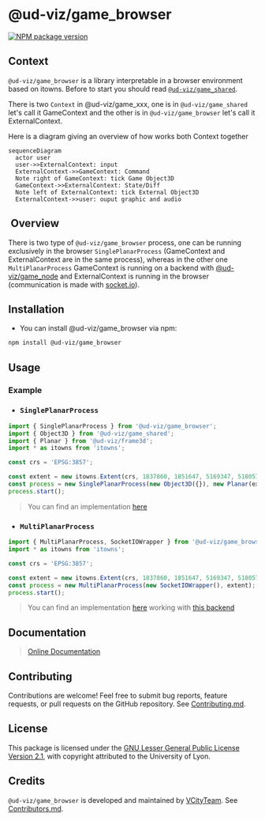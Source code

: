 # @ud-viz/game_browser

[![NPM package version](https://badgen.net/npm/v/@ud-viz/game_browser)](https://npmjs.com/package/@ud-viz/game_browser)

## Context

`@ud-viz/game_browser` is a library interpretable in a browser environment based on itowns. Before to start you should read [`@ud-viz/game_shared`](../game_shared/Readme.md).

There is two `Context` in @ud-viz/game_xxx, one is in `@ud-viz/game_shared` let's call it GameContext and the other is in `@ud-viz/game_browser` let's call it ExternalContext.

Here is a diagram giving an overview of how works both Context together

```mermaid
sequenceDiagram
  actor user
  user->>ExternalContext: input
  ExternalContext->>GameContext: Command
  Note right of GameContext: tick Game Object3D
  GameContext->>ExternalContext: State/Diff
  Note left of ExternalContext: tick External Object3D
  ExternalContext->>user: ouput graphic and audio
```

##  Overview

There is two type of `@ud-viz/game_browser` process, one can be running exclusively in the browser `SinglePlanarProcess` (GameContext and ExternalContext are in the same process), whereas in the other one `MultiPlanarProcess` GameContext is running on a backend with [@ud-viz/game_node](../game_node/Readme.md) and ExternalContext is running in the browser (communication is made with [socket.io](https://socket.io/)).

## Installation

- You can install @ud-viz/game_browser via npm:

```bash
npm install @ud-viz/game_browser
```
## Usage

### Example

- ### `SinglePlanarProcess`

```js
import { SinglePlanarProcess } from '@ud-viz/game_browser';
import { Object3D } from '@ud-viz/game_shared';
import { Planar } from '@ud-viz/frame3d';
import * as itowns from 'itowns';

const crs = 'EPSG:3857';

const extent = new itowns.Extent(crs, 1837860, 1851647, 5169347, 5180575);
const process = new SinglePlanarProcess(new Object3D({}), new Planar(extent));
process.start();
```

> You can find an implementation [here](https://github.com/VCityTeam/UD-Viz/blob/master/examples/game_zeppelin.html)

- ### `MultiPlanarProcess`

```js
import { MultiPlanarProcess, SocketIOWrapper } from '@ud-viz/game_browser';
import * as itowns from 'itowns';

const crs = 'EPSG:3857';

const extent = new itowns.Extent(crs, 1837860, 1851647, 5169347, 5180575);
const process = new MultiPlanarProcess(new SocketIOWrapper(), extent);
process.start();
```

> You can find an implementation [here](https://github.com/VCityTeam/UD-Viz/blob/master/examples/game_note.html) working with [this backend](../../bin/backEnd.js)


## Documentation

> [Online Documentation](https://vcityteam.github.io/UD-Viz/html/game_browser/)

## Contributing

Contributions are welcome! Feel free to submit bug reports, feature requests, or pull requests on the GitHub repository. See [Contributing.md](https://github.com/VCityTeam/UD-Viz/blob/master/docs/static/Contributing.md).

## License

This package is licensed under the [GNU Lesser General Public License Version 2.1](https://github.com/VCityTeam/UD-Viz/blob/master/LICENSE.md), with copyright attributed to the University of Lyon.

## Credits

`@ud-viz/game_browser` is developed and maintained by [VCityTeam](https://github.com/VCityTeam). See [Contributors.md](https://github.com/VCityTeam/UD-Viz/blob/master/docs/static/Contributors.md).